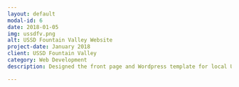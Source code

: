 ```yaml
---
layout: default
modal-id: 6
date: 2018-01-05
img: ussdfv.png
alt: USSD Fountain Valley Website
project-date: January 2018
client: USSD Fountain Valley
category: Web Development
description: Designed the front page and Wordpress template for local USSD Karate studio in Fountain Valley. Visit their website at <a href="http://www.USSDFV.com/">www.USSDFV.com</a>

---
```

